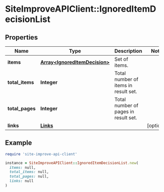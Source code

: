 # SiteImproveAPIClient::IgnoredItemDecisionList

## Properties

| Name | Type | Description | Notes |
| ---- | ---- | ----------- | ----- |
| **items** | [**Array&lt;IgnoredItemDecision&gt;**](IgnoredItemDecision.md) | Set of items. |  |
| **total_items** | **Integer** | Total number of items in result set. |  |
| **total_pages** | **Integer** | Total number of pages in result set. |  |
| **links** | [**Links**](Links.md) |  | [optional] |

## Example

```ruby
require 'site-improve-api-client'

instance = SiteImproveAPIClient::IgnoredItemDecisionList.new(
  items: null,
  total_items: null,
  total_pages: null,
  links: null
)
```

